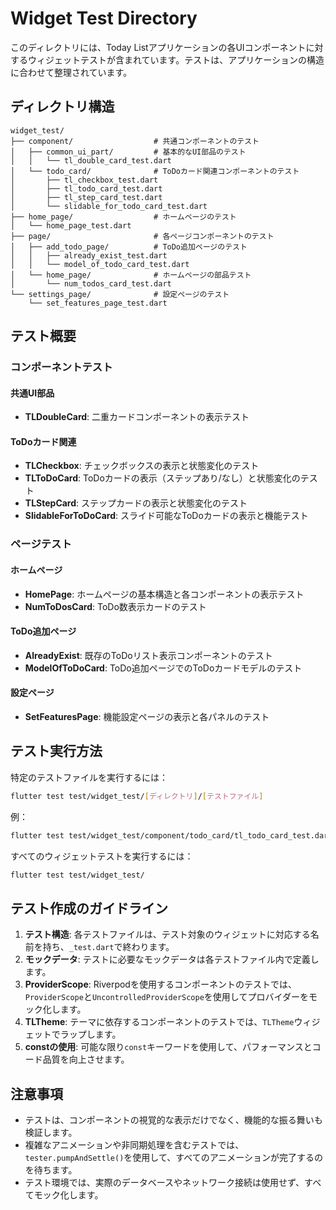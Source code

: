 # Widget Test Directory

このディレクトリには、Today Listアプリケーションの各UIコンポーネントに対するウィジェットテストが含まれています。テストは、アプリケーションの構造に合わせて整理されています。

## ディレクトリ構造

```
widget_test/
├── component/                  # 共通コンポーネントのテスト
│   ├── common_ui_part/         # 基本的なUI部品のテスト
│   │   └── tl_double_card_test.dart
│   └── todo_card/              # ToDoカード関連コンポーネントのテスト
│       ├── tl_checkbox_test.dart
│       ├── tl_todo_card_test.dart
│       ├── tl_step_card_test.dart
│       └── slidable_for_todo_card_test.dart
├── home_page/                  # ホームページのテスト
│   └── home_page_test.dart
├── page/                       # 各ページコンポーネントのテスト
│   ├── add_todo_page/          # ToDo追加ページのテスト
│   │   ├── already_exist_test.dart
│   │   └── model_of_todo_card_test.dart
│   └── home_page/              # ホームページの部品テスト
│       └── num_todos_card_test.dart
└── settings_page/              # 設定ページのテスト
    └── set_features_page_test.dart
```

## テスト概要

### コンポーネントテスト

#### 共通UI部品
- **TLDoubleCard**: 二重カードコンポーネントの表示テスト

#### ToDoカード関連
- **TLCheckbox**: チェックボックスの表示と状態変化のテスト
- **TLToDoCard**: ToDoカードの表示（ステップあり/なし）と状態変化のテスト
- **TLStepCard**: ステップカードの表示と状態変化のテスト
- **SlidableForToDoCard**: スライド可能なToDoカードの表示と機能テスト

### ページテスト

#### ホームページ
- **HomePage**: ホームページの基本構造と各コンポーネントの表示テスト
- **NumToDosCard**: ToDo数表示カードのテスト

#### ToDo追加ページ
- **AlreadyExist**: 既存のToDoリスト表示コンポーネントのテスト
- **ModelOfToDoCard**: ToDo追加ページでのToDoカードモデルのテスト

#### 設定ページ
- **SetFeaturesPage**: 機能設定ページの表示と各パネルのテスト

## テスト実行方法

特定のテストファイルを実行するには：

```bash
flutter test test/widget_test/[ディレクトリ]/[テストファイル]
```

例：
```bash
flutter test test/widget_test/component/todo_card/tl_todo_card_test.dart
```

すべてのウィジェットテストを実行するには：

```bash
flutter test test/widget_test/
```

## テスト作成のガイドライン

1. **テスト構造**: 各テストファイルは、テスト対象のウィジェットに対応する名前を持ち、`_test.dart`で終わります。
2. **モックデータ**: テストに必要なモックデータは各テストファイル内で定義します。
3. **ProviderScope**: Riverpodを使用するコンポーネントのテストでは、`ProviderScope`と`UncontrolledProviderScope`を使用してプロバイダーをモック化します。
4. **TLTheme**: テーマに依存するコンポーネントのテストでは、`TLTheme`ウィジェットでラップします。
5. **constの使用**: 可能な限り`const`キーワードを使用して、パフォーマンスとコード品質を向上させます。

## 注意事項

- テストは、コンポーネントの視覚的な表示だけでなく、機能的な振る舞いも検証します。
- 複雑なアニメーションや非同期処理を含むテストでは、`tester.pumpAndSettle()`を使用して、すべてのアニメーションが完了するのを待ちます。
- テスト環境では、実際のデータベースやネットワーク接続は使用せず、すべてモック化します。 